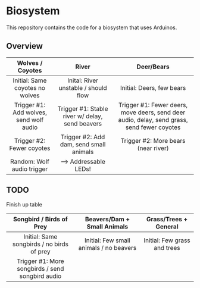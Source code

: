 # Biosystem

This repository contains the code for a biosystem that uses Arduinos.

## Overview

|							Wolves / Coyotes            |											River												|																				Deer/Bears																						|
|:---------------------------------------:|:-----------------------------------------------:|:-------------------------------------------------------------------------------------------:|
| Initial: Same coyotes no wolves					| Inital: River unstable / should flow						| Initial: Deers, few bears																																		|
| Trigger #1: Add wolves, send wolf audio	| Trigger #1: Stable river w/ delay, send beavers	| Trigger #1: Fewer deers, move deers, send deer audio, delay, send grass, send fewer coyotes |
| Trigger #2: Fewer coyotes								| Trigger #2: Add dam, send small animals					|	Trigger #2: More bears (near river)																													|
| Random: Wolf audio trigger							|	--> Addressable LEDs!														|																																															|


## TODO

Finish up table

| Songbird / Birds of Prey | Beavers/Dam + Small Animals | Grass/Trees + General |
|:------------------------:|:---------------------------:|:---------------------:|
| Initial: Same songbirds / no birds of prey | Initial: Few small animals  / no beavers | Initial: Few grass and trees |
| Trigger #1: More songbirds / send songbird audio | 
